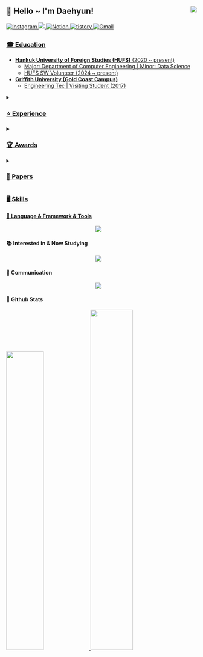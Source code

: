 <div align="right">
<img src="https://komarev.com/ghpvc/?username=Daehyun-Bigbread&&style=flat-square" align="right"/>
  
<div align="left">
  
## 👋 Hello ~ I'm Daehyun!
<div style='float:left'>
<a href="https://www.instagram.com/developer._.toby/" target="_blank">
<img src=https://img.shields.io/badge/instagram-%23000000.svg?&style=for-the-badge&logo=instagram&logoColor=white&color=dd2a7b alt=instagram style="margin-bottom:5px;"/>
</a>
<a href="https://www.linkedin.com/in/daehyun-kim-b6336b291/"/>
<img src="https://img.shields.io/badge/linkedin-%230077B5.svg?style=for-the-badge&logo=linkedin&logoColor=white"/>
</a>
<a href="https://www.notion.so/bigbread-1129/Hello-I-m-Daehyun-ad5c33377ba74550b94293fd32c7c6d9?pvs=4">
<img alt="Notion" src="https://img.shields.io/badge/Notion-%23000000.svg?style=for-the-badge&logo=notion&logoColor=white" />
</a>
<a href="https://daehyun-bigbread.tistory.com">
<img alt="tistory" src="https://img.shields.io/badge/tistory-ff5544?style=for-the-badge&logo=tistory&logoColor=white" />
</a>
<a href="bigdarkgold@gmail.com">
<img alt="Gmail" src="https://img.shields.io/badge/Gmail-D14836?style=for-the-badge&logo=gmail&logoColor=white" />


### 🎓  Education
- **Hankuk University of Foreign Studies (HUFS)** (2020 ~ present)
  - Major: Department of Computer Engineering | Minor: Data Science
  - HUFS SW Volunteer (2024 ~ present)
- **Griffith University (Gold Coast Campus)**
  - Engineering Tec | Visiting Student (2017)
    
<details>
  <summary><h3> ⭐ Experience</h3></summary>

| **Organization/Team**                              | **Position**                                          | **Duration**                         | **Key Activities/Contributions**                                                                                                                                                    |
|----------------------------------------------------|------------------------------------------------------|--------------------------------------|-------------------------------------------------------------------------------------------------------------------------------------------------------------------------------------|
| **"Pitching" AI Based Presentaton Feedback Service**  | Lead (Project Manager), VLM Feedback Part Dev                     | 2024.09 ~ 2024.12                   | Kakao Corp x Goorm - Kakao Tech Bootcamp 1st (Team Mission)      
| **"Golla Golla" E-commerce Platform**  | AI Part, RecSys Dev                                  | 2024.06 ~ 2024.09                   | Kakao Corp x Goorm - Kakao Tech Bootcamp 1st (Team Mission)                                                                             |
| **"TEMU" GenAI based nursery rhyme production service** | Gen AI Part, Lead                                 | 2024.09                   | Kakao Corp x Goorm - Kakao Tech Bootcamp 1st (Hackton Project)                                                                              |
| **MOUDLABS (MOUDAI Lab)**                | Researcher                              | 2024.03 ~ 2024.11                    | Research Interest: Medical Moe & Multimodal (VLM)                                                                              |
| **Google Developers Group**                        | Organizer, Staff                                       | 2024 ~ Present                       | Gophercon Korea 2024 Organizer (GDG Golang Korea), Speaker's Management and Coordination. Build with AI (GDG Campus Korea), Gemini Codelab Staff                   |
| **PyCon 2024**                                     | Speaker                                               | 2024.10                                 | Topic: "Analyzing Financial Data with AI & Python using NLP".                                                                                                          |
| **YOUTHCON'24**                                    | Speaker                                               | 2024.08                                 | Topic: "Growth from Reckless Challenges".                                                                                                                              |
| **ICT-Advanced Engineering Society (ICT-AES)**      | Participant (Member)                                           | 2023.12                    | National Conference on Advanced Engineering and ICT-Convergence (NCAEIC-2023).                                                                                                      |
| **JRC Robotics Engineer**                          | Circuit & Robotics Engineer                          | 2016.12 ~ 2018.07                    | Designed robots and circuits for JRC Robotics.                                                                                                                                      |
| **"Yum Yum" Service**                        | AI Part (Computer Vision)     | 2023.12 ~ 2024.02                    | Participated in "Yum Yum" Service development.                                                                                                                        |
| **SW/AI University Global Talent Training Program** | Participant                                           | 2023.11                                 | Participated in SW/AI training programs in Nanyang Technical University, National University of Singapore, and Hanoi University of Science and Technology.                     |
| **DAT(Data Analysis Academy)**                      | ML Team Member                              | 2023.09 ~ 12                                 | Conducted a capstone project on predicting transaction prices of top 5 Korean apartment brands using ML.                                                                             |
| **Team FindAlpha**                                 | Member                                          | 2023.06 ~ 08                                 | Deep learning NLP projects, participated in "Mapping 101 Service" development project in collaboration with Ministry of Science, ICT & Kdata.                                        |                                                                                                                                |
| **Passion & Pioneer Academic Society of Computer Engineering (PnP)** | Organizer                                 | 2020 ~ Present                       | Led AI study team (2023 ~ 2024.02), participated in AI and Data Science study groups (2020 ~ 2021).                                                                                  |
</details>

<details>
  <summary><h3>🏆 Awards</h3></summary>

| **Award**                                             | **Issued by**                                                                                                            | **Date**                              | **Details/Location**                                                                                                         |
|-------------------------------------------------------|--------------------------------------------------------------------------------------------------------------------------|---------------------------------------|-----------------------------------------------------------------------------------------------------------------------------|
| **Grand Award**                                       | Seoul AI Hub X MODULABS                                                                                                  | Feb. 23, 2024                         | 2024 AI/SW start-up job fair                                                                                                 |
| **Best-paper Award**                                  | National Conference on Advanced Engineering and ICT-Convergence 2023 (NCAEIC-2023) organized by ICT-AES and KSF          | Nov. 30 - Dec. 2, 2023                | Held at Hotel The One, Jeju Island, Korea Republic                                                                           |
| **Excellence Award**                                  | HUFS Summer Hackathon by GDSC HUFS & TAB, Computer Engineering Society of HUFS, organized by AI Education Center of HUFS | June 28-29, 2024                      | 2024 HUFS Summer Hackathon                                                                                                   |
| **Capstone project research Excellent Award**         | HUFS Data Analysis Academy DAT, HUFS School of Economics and Business                                                     | Dec. 11, 2023                         | Capstone project research recognition                                                                                        |
| **Bronze Award (4th)**                                | International Robot Olympiad (IROC)                                                                                      | Aug. 5 - Aug. 6, 2017                 | Held at DDC Convention Center, Daejeon, Korea Republic                                                                       |
| **Creative Concept Award**                            | The 4th Australian Robotics Challenge, issued by Griffith University, Google Australia, Australia Robotics Association   | Oct. 26 - Oct. 27, 2017               | Held at Griffith University Gold Coast Campus, Brisbane, Australia                                                           |


</details>

<details>
  <summary><h3>📝 Papers</h3></summary>

  - "Investing Mapping 101: Visualization of the Industry through Keywords & Sensitivity Analysis" - National Conference on Advanced Engineering and ICT-Convergence 2023 (NCAEIC-2023), organized by ICT-AES and KSF at Hotel The One, Jeju Island, Korea Republic (Nov. 30 - Dec. 2, 2023)
  - "Predicting Actual Transaction Prices of Top 5 Korea Apartment Brands Using ML" - Conference Capstone Project Presentation, organized by HUFS Data Analysis Academy DAT, HUFS School of Economics and Business (Dec. 07, 2023)

</details>

### 🖥️ Skills

#### 📑 Language & Framework & Tools
<p align="center">
  <a href="https://skillicons.dev">
    <img src="https://skillicons.dev/icons?i=py,c,cpp,html,css,figma,md,js,react,anaconda,tensorflow,git,arduino,opencv,sklearn" />
  </a>
</p>

#### 📚 Interested in & Now Studying
<p align="center">
  <a href="https://skillicons.dev">
    <img src="https://skillicons.dev/icons?i=pytorch,kubernetes,docker,aws,gcp" />
  </a>
</p>
  
#### 📢 Communication
<p align="center">
  <a href="https://skillicons.dev">
    <img src="https://skillicons.dev/icons?i=github,instagram,notion,discord,gmail,linkedin" />
  </a>
</p>


#### 🌱 Github Stats  
<a href="s">
<img src="https://github-readme-stats.vercel.app/api?username=Daehyun-Bigbread&theme=tokyonight&show_icons=true&hide_border=true" width="45%" />
</a>
<img src="https://github-readme-streak-stats.herokuapp.com/?user=kritika-pattalam&theme=tokyonight&hide_border=true" width="48%" > 
</a>
<!--
**Daehyun-Bigbread/Daehyun-Bigbread** is a ✨ _special_ ✨ repository because its `README.md` (this file) appears on your GitHub profile.


Here are some ideas to get you started:

- 🔭 I’m currently working on ...
- 🌱 I’m currently learning ...
- 👯 I’m looking to collaborate on ...
- 🤔 I’m looking for help with ...
- 💬 Ask me about ...
- 📫 How to reach me: ...
- 😄 Pronouns: ...
- ⚡ Fun fact: ...
-->
